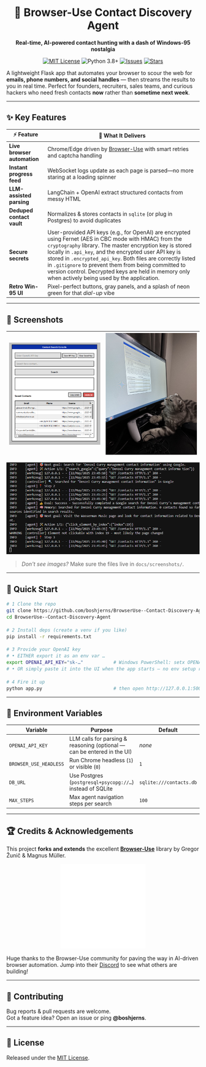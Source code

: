 <div align="center">

# 🔎 Browser-Use Contact Discovery Agent  
**Real-time, AI-powered contact hunting with a dash of Windows-95 nostalgia**

[![MIT License](https://img.shields.io/badge/License-MIT-green.svg)](LICENSE)
![Python 3.8+](https://img.shields.io/badge/Python-3.8%2B-blue?logo=python)
[![Issues](https://img.shields.io/github/issues/boshjerns/BrowserUse--Contact-Discovery-Agent?logo=github)](https://github.com/boshjerns/BrowserUse--Contact-Discovery-Agent/issues)
[![Stars](https://img.shields.io/github/stars/boshjerns/BrowserUse--Contact-Discovery-Agent?style=social)](https://github.com/boshjerns/BrowserUse--Contact-Discovery-Agent/stargazers)

</div>

A lightweight Flask app that automates your browser to scour the web for **emails, phone numbers, and social handles** — then streams the results to you in real time. Perfect for founders, recruiters, sales teams, and curious hackers who need fresh contacts **now** rather than **sometime next week**.

---

## ✨ Key Features

| ⚡ Feature | 🚀 What It Delivers |
|-----------|--------------------|
| **Live browser automation** | Chrome/Edge driven by [Browser-Use](https://docs.browser-use.com) with smart retries and captcha handling |
| **Instant progress feed**   | WebSocket logs update as each page is parsed—no more staring at a loading spinner |
| **LLM-assisted parsing**    | LangChain + OpenAI extract structured contacts from messy HTML |
| **Deduped contact vault**   | Normalizes & stores contacts in `sqlite` (or plug in Postgres) to avoid duplicates |
| **Secure secrets**          | User-provided API keys (e.g., for OpenAI) are encrypted using Fernet (AES in CBC mode with HMAC) from the `cryptography` library. The master encryption key is stored locally in `.api_key`, and the encrypted user API key is stored in `.encrypted_api_key`. Both files are correctly listed in `.gitignore` to prevent them from being committed to version control. Decrypted keys are held in memory only when actively being used by the application. |
| **Retro Win-95 UI**         | Pixel-perfect buttons, gray panels, and a splash of neon green for that _dial-up_ vibe |

---

## 📸 Screenshots

| <img src="docs/screenshots/download.png" alt="Contact Search Console" width="300"/> | <img src="docs/screenshots/IMG_5247.jpg" alt="Cat using app" width="300"/> |
|:-----------------------------------------------------------------------------------:|:---------------------------------------------------------------------------:|

<p align="center">
  <img src="docs/screenshots/imagqe.png" alt="Additional UI" width="620"/>
</p>

> _Don't see images?_ Make sure the files live in `docs/screenshots/`.

---

## 🚀 Quick Start

```bash
# 1 Clone the repo
git clone https://github.com/boshjerns/BrowserUse--Contact-Discovery-Agent.git
cd BrowserUse--Contact-Discovery-Agent

# 2 Install deps (create a venv if you like)
pip install -r requirements.txt

# 3 Provide your OpenAI key  
# • EITHER export it as an env var …
export OPENAI_API_KEY="sk-…"           # Windows PowerShell: setx OPENAI_API_KEY "sk-…"
# • OR simply paste it into the UI when the app starts — no env setup required.

# 4 Fire it up
python app.py                          # then open http://127.0.0.1:5000
```

---

## 🔑 Environment Variables

| Variable | Purpose | Default |
|----------|---------|---------|
| `OPENAI_API_KEY`       | LLM calls for parsing & reasoning (optional — can be entered in the UI) | *none* |
| `BROWSER_USE_HEADLESS` | Run Chrome headless (`1`) or visible (`0`) | `1` |
| `DB_URL`               | Use Postgres (`postgresql+psycopg://…`) instead of SQLite | `sqlite:///contacts.db` |
| `MAX_STEPS`            | Max agent navigation steps per search | `100` |

---

## 🏆 Credits & Acknowledgements

This project **forks and extends** the excellent **[Browser-Use](https://github.com/browser-use/browser-use)** library by Gregor Žunič & Magnus Müller.

<p align="center">
  <img alt="Browser-Use logo" src="docs/assets/browser-use.png" width="220">
</p>

Huge thanks to the Browser-Use community for paving the way in AI-driven browser automation. Jump into their [Discord](https://link.browser-use.com/discord) to see what others are building!

---

## 🙌 Contributing

Bug reports & pull requests are welcome.  
Got a feature idea? Open an issue or ping **@boshjerns**.

---

## 📖 License

Released under the [MIT License](LICENSE).
